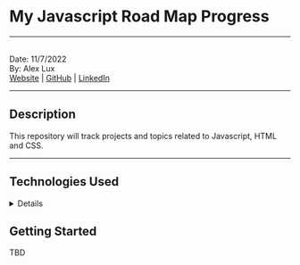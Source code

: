 # My Javascript Road Map Progress
<hr/>
<br/>

<span stlye="font-weight:bold;">
Date: 11/7/2022 <br/>
By: Alex Lux <br/>
<a href="https://alexflux.com/">Website</a> | <a href="https://github.com/alexlux58">GitHub</a> | <a href="https://www.linkedin.com/in/alex-lux/" >LinkedIn</a>
<span/>
  
<hr/> 
  
## Description
This repository will track projects and topics related to Javascript, HTML and CSS.
  
<hr/>
  
## Technologies Used
  <details>
  - Javascript <br/>
  - HTML <br/>
  - CSS <br/>
  </details>
  
## Getting Started
  TBD
